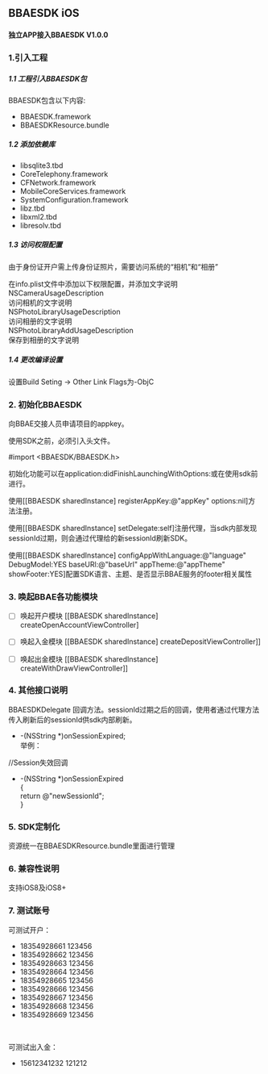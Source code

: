 BBAESDK iOS
---

#### 独立APP接入BBAESDK V1.0.0

### 1.引入工程

##### 1.1 工程引入BBAESDK包
BBAESDK包含以下内容:
-  BBAESDK.framework
-  BBAESDKResource.bundle

##### 1.2 添加依赖库
- libsqlite3.tbd
- CoreTelephony.framework
- CFNetwork.framework
- MobileCoreServices.framework
- SystemConfiguration.framework
- libz.tbd
- libxml2.tbd
- libresolv.tbd

##### 1.3 访问权限配置
由于身份证开户需上传身份证照片，需要访问系统的“相机”和“相册”

在info.plist文件中添加以下权限配置，并添加文字说明</br>
<key>NSCameraUsageDescription</key></br><string>访问相机的文字说明</string></br><key>NSPhotoLibraryUsageDescription</key></br><string>访问相册的文字说明</string></br><key>NSPhotoLibraryAddUsageDescription</key></br><string>保存到相册的文字说明</string>

##### 1.4 更改编译设置
设置Build Seting -> Other Link Flags为-ObjC


### 2. 初始化BBAESDK
向BBAE交接人员申请项目的appkey。

使用SDK之前，必须引入头文件。

#import <BBAESDK/BBAESDK.h>

初始化功能可以在application:didFinishLaunchingWithOptions:或在使用sdk前进行。 </br>

使用[[BBAESDK sharedInstance] registerAppKey:@"appKey" options:nil]方法注册。</br>

使用[[BBAESDK sharedInstance] setDelegate:self]注册代理，当sdk内部发现sessionId过期，则会通过代理给的新sessionId刷新SDK。
</br>

使用[[BBAESDK sharedInstance] configAppWithLanguage:@"language" DebugModel:YES baseURl:@"baseUrl" appTheme:@"appTheme" showFooter:YES]配置SDK语言、主题、是否显示BBAE服务的footer相关属性

### 3. 唤起BBAE各功能模块
- [ ] 唤起开户模块 [[BBAESDK sharedInstance] createOpenAccountViewController] 
- [ ] 唤起入金模块 [[BBAESDK sharedInstance] createDepositViewController]] 
- [ ] 唤起出金模块 [[BBAESDK sharedInstance] createWithDrawViewController]] 


### 4. 其他接口说明
BBAESDKDelegate 回调方法。sessionId过期之后的回调，使用者通过代理方法传入刷新后的sessionId供sdk内部刷新。

- -(NSString *)onSessionExpired;</br>
举例：

//Session失效回调
- -(NSString *)onSessionExpired
</br>{    
    return @"newSessionId";</br>
}

### 5. SDK定制化
资源统一在BBAESDKResource.bundle里面进行管理

### 6. 兼容性说明
支持iOS8及iOS8+

### 7. 测试账号
可测试开户：

* 18354928661 123456
* 18354928662 123456
* 18354928663 123456
* 18354928664 123456
* 18354928665 123456
* 18354928666 123456
* 18354928667 123456
* 18354928668 123456
* 18354928669 123456
</br>

可测试出入金：

* 15612341232 121212


